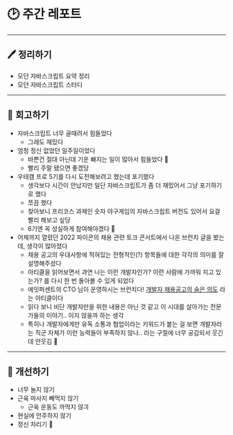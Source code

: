 # 🕑 주간 레포트

---

## 🖊 정리하기

- 모던 자바스크립트 요약 정리
- 모던 자바스크립트 스터디

---

## 💭 회고하기

- 자바스크립트 너무 골때려서 힘들었다
    - 그래도 재밌다
- 엄청 정신 없었던 일주일이었다
    - 바쁜건 절대 아닌데 기운 빠지는 일이 많아서 힘들었다 🥲
    - 빨리 주말 됐으면 좋겠당
- 우테캠 프로 5기를 다시 도전해보려고 했는데 포기했다
    - 생각보다 시간이 안났지만 일단 자바스크립트가 좀 더 재밌어서 그냥 포기하기로 했다
    - 쪼끔 했다
    - 찾아보니 프리코스 과제인 숫자 야구게임의 자바스크립트 버전도 있어서 요걸 빨리 해보고 싶당
    - 6기엔 꼭 성실하게 참여해야겠다 🫠
- 어제까지 열렸던 2022 파이콘의 채용 관련 토크 콘서트에서 나온 브런치 글을 봤는데, 생각이 많아졌다
    - 채용 공고의 우대사항에 적혀있는 전형적인(?) 항목들에 대한 각각의 의미를 잘 설명해주셨다
    - 아티클을 읽어보면서 과연 나는 이런 개발자인가? 이런 사람에 가까워 지고 있는가? 를 다시 한 번 돌아볼 수 있게 되었다
    - 에잇퍼센트의 CTO 님이 운영하시는 브런치다! [개발자 채용공고의 숨은 의도](https://brunch.co.kr/@leehosung/59) 라는 아티클이다
    - 읽다 보니 비단 개발자만을 위한 내용은 아닌 것 같고 이 시대를 살아가는 전문가들의 이야기.. 이지 않을까 하는 생각
    - 특히나 개발자에게만 유독 소통과 협업이라는 키워드가 붙는 걸 보면 개발자라는 직군 자체가 이런 능력들이 부족하지 않나.. 라는 구절에 너무 공감되서 웃긴데 안웃김 🥹

---

## 🥊 개선하기

- 너무 놀지 않기
- 근육 마사지 빼먹지 않기
    - 근육 운동도 까먹지 않긔
- 현실에 안주하지 않기
- 정신 차리기 🤪